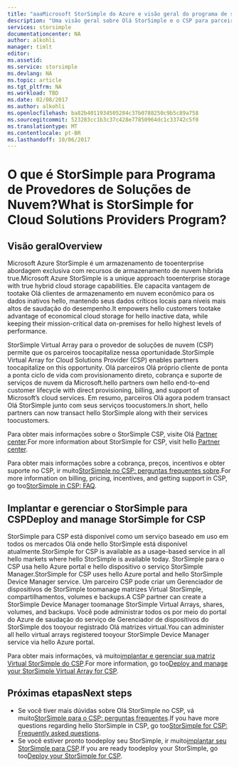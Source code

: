 ```yaml
---
title: "aaaMicrosoft StorSimple do Azure e visão geral do programa de soluções de nuvem | Microsoft Docs"
description: "Uma visão geral sobre Olá StorSimple e o CSP para parceiros do StorSimple."
services: storsimple
documentationcenter: NA
author: alkohli
manager: timlt
editor: 
ms.assetid: 
ms.service: storsimple
ms.devlang: NA
ms.topic: article
ms.tgt_pltfrm: NA
ms.workload: TBD
ms.date: 02/08/2017
ms.author: alkohli
ms.openlocfilehash: ba82b4011934505284c37b0788250c9b5c89a758
ms.sourcegitcommit: 523283cc1b3c37c428e77850964dc1c33742c5f0
ms.translationtype: MT
ms.contentlocale: pt-BR
ms.lasthandoff: 10/06/2017
---
```

# <a name="what-is-storsimple-for-cloud-solutions-providers-program"></a><span data-ttu-id="13a24-103">O que é StorSimple para Programa de Provedores de Soluções de Nuvem?</span><span class="sxs-lookup"><span data-stu-id="13a24-103">What is StorSimple for Cloud Solutions Providers Program?</span></span>


## <a name="overview"></a><span data-ttu-id="13a24-104">Visão geral</span><span class="sxs-lookup"><span data-stu-id="13a24-104">Overview</span></span>

<span data-ttu-id="13a24-105">Microsoft Azure StorSimple é um armazenamento de tooenterprise abordagem exclusiva com recursos de armazenamento de nuvem híbrida true.</span><span class="sxs-lookup"><span data-stu-id="13a24-105">Microsoft Azure StorSimple is a unique approach tooenterprise storage with true hybrid cloud storage capabilities.</span></span> <span data-ttu-id="13a24-106">Ele capacita vantagem de tootake Olá clientes de armazenamento em nuvem econômico para os dados inativos hello, mantendo seus dados críticos locais para níveis mais altos de saudação do desempenho.</span><span class="sxs-lookup"><span data-stu-id="13a24-106">It empowers hello customers tootake advantage of economical cloud storage for hello inactive data, while keeping their mission-critical data on-premises for hello highest levels of performance.</span></span> 

<span data-ttu-id="13a24-107">StorSimple Virtual Array para o provedor de soluções de nuvem (CSP) permite que os parceiros toocapitalize nessa oportunidade.</span><span class="sxs-lookup"><span data-stu-id="13a24-107">StorSimple Virtual Array for Cloud Solutions Provider (CSP) enables partners toocapitalize on this opportunity.</span></span> <span data-ttu-id="13a24-108">Olá parceiros Olá próprio cliente de ponta a ponta ciclo de vida com provisionamento direto, cobrança e suporte de serviços de nuvem da Microsoft.</span><span class="sxs-lookup"><span data-stu-id="13a24-108">hello partners own hello end-to-end customer lifecycle with direct provisioning, billing, and support of Microsoft’s cloud services.</span></span> <span data-ttu-id="13a24-109">Em resumo, parceiros Olá agora podem transact Olá StorSimple junto com seus serviços toocustomers.</span><span class="sxs-lookup"><span data-stu-id="13a24-109">In short, hello partners can now transact hello StorSimple along with their services toocustomers.</span></span>

<span data-ttu-id="13a24-110">Para obter mais informações sobre o StorSimple CSP, visite Olá [Partner center](http://partnercenter.microsoft.com/).</span><span class="sxs-lookup"><span data-stu-id="13a24-110">For more information about StorSimple for CSP, visit hello [Partner center](http://partnercenter.microsoft.com/).</span></span>

<span data-ttu-id="13a24-111">Para obter mais informações sobre a cobrança, preços, incentivos e obter suporte no CSP, ir muito[StorSimple no CSP: perguntas frequentes sobre](storsimple-partner-csp-faq.md).</span><span class="sxs-lookup"><span data-stu-id="13a24-111">For more information on billing, pricing, incentives, and getting support in CSP, go too[StorSimple in CSP: FAQ](storsimple-partner-csp-faq.md).</span></span> 

## <a name="deploy-and-manage-storsimple-for-csp"></a><span data-ttu-id="13a24-112">Implantar e gerenciar o StorSimple para CSP</span><span class="sxs-lookup"><span data-stu-id="13a24-112">Deploy and manage StorSimple for CSP</span></span>

<span data-ttu-id="13a24-113">StorSimple para CSP está disponível como um serviço baseado em uso em todos os mercados Olá onde hello StorSimple está disponível atualmente.</span><span class="sxs-lookup"><span data-stu-id="13a24-113">StorSimple for CSP is available as a usage-based service in all hello markets where hello StorSimple is available today.</span></span> <span data-ttu-id="13a24-114">StorSimple para o CSP usa hello Azure portal e hello dispositivo o serviço StorSimple Manager.</span><span class="sxs-lookup"><span data-stu-id="13a24-114">StorSimple for CSP uses hello Azure portal and hello StorSimple Device Manager service.</span></span> <span data-ttu-id="13a24-115">Um parceiro CSP pode criar um Gerenciador de dispositivos de StorSimple toomanage matrizes Virtual StorSimple, compartilhamentos, volumes e backups.</span><span class="sxs-lookup"><span data-stu-id="13a24-115">A CSP partner can create a StorSimple Device Manager toomanage StorSimple Virtual Arrays, shares, volumes, and backups.</span></span> <span data-ttu-id="13a24-116">Você pode administrar todos os por meio do portal do Azure de saudação do serviço de Gerenciador de dispositivos do StorSimple dos tooyour registrado Olá matrizes virtual.</span><span class="sxs-lookup"><span data-stu-id="13a24-116">You can administer all hello virtual arrays registered tooyour StorSimple Device Manager service via hello Azure portal.</span></span>

<span data-ttu-id="13a24-117">Para obter mais informações, vá muito[implantar e gerenciar sua matriz Virtual StorSimple do CSP](storsimple-partner-csp-deploy.md).</span><span class="sxs-lookup"><span data-stu-id="13a24-117">For more information, go too[Deploy and manage your StorSimple Virtual Array for CSP](storsimple-partner-csp-deploy.md).</span></span>

## <a name="next-steps"></a><span data-ttu-id="13a24-118">Próximas etapas</span><span class="sxs-lookup"><span data-stu-id="13a24-118">Next steps</span></span>

- <span data-ttu-id="13a24-119">Se você tiver mais dúvidas sobre Olá StorSimple no CSP, vá muito[StorSimple para o CSP: perguntas frequentes](storsimple-partner-csp-faq.md).</span><span class="sxs-lookup"><span data-stu-id="13a24-119">If you have more questions regarding hello StorSimple in CSP, go too[StorSimple for CSP: Frequently asked questions](storsimple-partner-csp-faq.md).</span></span>
- <span data-ttu-id="13a24-120">Se você estiver pronto toodeploy seu StorSimple, ir muito[implantar seu StorSimple para CSP](storsimple-partner-csp-deploy.md).</span><span class="sxs-lookup"><span data-stu-id="13a24-120">If you are ready toodeploy your StorSimple, go too[Deploy your StorSimple for CSP](storsimple-partner-csp-deploy.md).</span></span>
